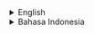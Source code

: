 <details>
<summary>English</summary>

# rf_embed_protector - Video Embed and PDF Embed Protection

## Intro

This application is capable of packaging embedded videos or PDFs into an exe file.

Moreover, the exe file can also be password-protected.

This application may be useful for those who want to share unlisted videos without accidentally distributing their video links.

The application can create executables for both Windows and Linux operating systems.

However, it can only run on Windows, and has only been tested on Windows 11.

## Where to Download

Download the executables on "Releases" page.

## Where are the Source Codes

Source codes are included on the "Releases" page.

## How to Use

You can find the executable binaries in "dist" folder.

Once found, run the .exe file.

## Screenshot

<p align="center">
	<img src="./.md_asset/ss_2024.07.10-0244.png" />
</p>

## Freelance Worker Link

- https://projects.co.id/public/browse_users/view/99bc11/rakifsul

</details>

<details>
<summary>Bahasa Indonesia</summary>

# rf_embed_protector - Proteksi Video Embed dan PDF Embed

## Pendahuluan

Aplikasi ini adalah aplikasi yang dapat mempaket video embed atau pdf embed ke dalam file exe.

Tidak hanya itu, exe tadi juga bisa diberi password.

Aplikasi ini mungkin berguna bagi Anda yang ingin membagikan video unlisted tanpa perlu menyebarkan link video-nya tanpa disengaja.

Aplikasi ini dapat membuat executable untuk OS Windows dan Linux.

Hanya saja, aplikasi ini hanya dapat dijalankan di Windows, dan hanya telah teruji di Windows 11.

## Download di Mana

Download executable dari aplikasi ini di halaman "Releases".

## Di Mana Source Code-nya

Source code ada di halaman "Releases".

## Cara Penggunaan

Untuk menjalankan aplikasi ini, buka folder "dist".

Di sana ada file binary-nya.

## Screenshot

<p align="center">
	<img src="./.md_asset/ss_2024.07.10-0244.png" />
</p>

## Freelance Worker Link

- https://projects.co.id/public/browse_users/view/99bc11/rakifsul

</details>
